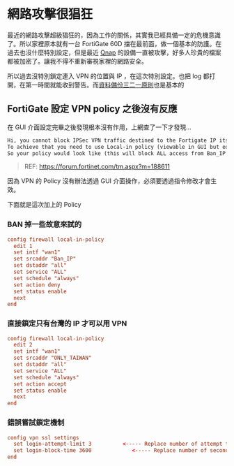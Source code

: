 # 網路攻擊很猖狂

最近的網路攻擊超級猖狂的，因為工作的關係，其實我已經具備一定的危機意識了。所以家裡原本就有一台 FortiGate 60D 擋在最前面，做一個基本的防護。在過去也沒什麼特別設定，但是最近 [Qnap](https://www.qnap.com/zh-tw/security-news/2021/%E5%9B%9E%E6%87%89-qlocker-%E5%8B%92%E7%B4%A2%E7%97%85%E6%AF%92%E6%94%BB%E6%93%8A%E4%BA%8B%E4%BB%B6%E7%AB%8B%E5%8D%B3%E6%8E%A1%E5%8F%96%E8%A1%8C%E5%8B%95%E4%BF%9D%E8%AD%B7-qnap-nas) 的設備一直被攻擊，好多人珍貴的檔案都被加密了。讓我不得不重新審視家裡的網路安全。

所以過去沒特別鎖定連入 VPN 的位置與 IP ，在這次特別設定。也把 log 都打開，在第一時間就能收到警告。而[資料備份三二一原則](https://alanmoment.gitbook.io/moment/life/photo_backup_solution)也是基本的

## FortiGate 設定 VPN policy 之後沒有反應

在 GUI 介面設定完畢之後發現根本沒有作用，上網查了一下才發現...

```txt
Hi, you cannot block IPSec VPN traffic destined to the Fortigate IP itself with usual Security Rules - they only manage traffic PASSING the Fortigate from one interface to another.
To achieve that you need to use Local-in policy (viewable in GUI but editable in CLI only).
So your policy would look like (this will block ALL access from Ban_IP (only) to Fortigate, IPsec VPN, SSL VPN, Admin GUi etc. If you want to block just IPsec, set service accordingly):
```

> REF: https://forum.fortinet.com/tm.aspx?m=188611

因為 VPN 的 Policy 沒有辦法透過 GUI 介面操作，必須要透過指令修改才會生效。

下面就是這次加上的 Policy

### BAN 掉一些故意來試的

```conf
config firewall local-in-policy
  edit 1
  set intf "wan1"
  set srcaddr "Ban_IP"
  set dstaddr "all"
  set service "ALL"
  set schedule "always"
  set action deny
  set status enable
  next
end
```

### 直接鎖定只有台灣的 IP 才可以用 VPN

```conf
config firewall local-in-policy
  edit 2
  set intf "wan1"
  set srcaddr "ONLY_TAIWAN"
  set dstaddr "all"
  set service "ALL"
  set schedule "always"
  set action accept
  set status enable
  next
end
```

### 錯誤嘗試鎖定機制

```conf
config vpn ssl settings
  set login-attempt-limit 3          <----- Replace number of attempt to allow in place of x.
  set login-block-time 3600             <----- Replace number of seconds to block attempt in place of y.
end
```
